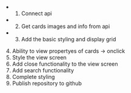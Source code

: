 + 1. Connect api 
+ 2. Get cards images and info from api
+ 3. Add the basic styling and display grid
4. Ability to view propertyes of cards -> onclick
5. Style the view screen
6. Add close functionality to the view screen
7. Add search functionality
8. Complete styling 
9. Publish repository to github